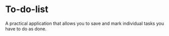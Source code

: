 # To-do-list

A practical application that allows you to save and mark individual tasks you have to do as done.

